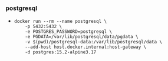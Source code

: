 ### postgresql

* ```shell
  docker run --rm --name postgresql \
      -p 5432:5432 \
      -e POSTGRES_PASSWORD=postgresql \
      -e PGDATA=/var/lib/postgresql/data/pgdata \
      -v $(pwd)/postgresql-data:/var/lib/postgresql/data \
      --add-host host.docker.internal:host-gateway \
      -d postgres:15.2-alpine3.17
  ```